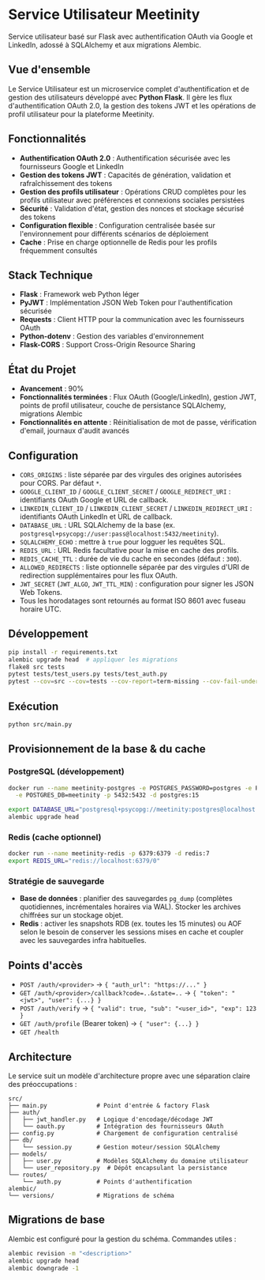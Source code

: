 # Service Utilisateur Meetinity

Service utilisateur basé sur Flask avec authentification OAuth via Google et LinkedIn,
adossé à SQLAlchemy et aux migrations Alembic.

## Vue d'ensemble

Le Service Utilisateur est un microservice complet d'authentification et de gestion des utilisateurs développé avec **Python Flask**. Il gère les flux d'authentification OAuth 2.0, la gestion des tokens JWT et les opérations de profil utilisateur pour la plateforme Meetinity.

## Fonctionnalités

- **Authentification OAuth 2.0** : Authentification sécurisée avec les fournisseurs Google et LinkedIn
- **Gestion des tokens JWT** : Capacités de génération, validation et rafraîchissement des tokens
- **Gestion des profils utilisateur** : Opérations CRUD complètes pour les profils
  utilisateur avec préférences et connexions sociales persistées
- **Sécurité** : Validation d'état, gestion des nonces et stockage sécurisé des tokens
- **Configuration flexible** : Configuration centralisée basée sur l'environnement
  pour différents scénarios de déploiement
- **Cache** : Prise en charge optionnelle de Redis pour les profils fréquemment consultés

## Stack Technique

- **Flask** : Framework web Python léger
- **PyJWT** : Implémentation JSON Web Token pour l'authentification sécurisée
- **Requests** : Client HTTP pour la communication avec les fournisseurs OAuth
- **Python-dotenv** : Gestion des variables d'environnement
- **Flask-CORS** : Support Cross-Origin Resource Sharing

## État du Projet

- **Avancement** : 90%
- **Fonctionnalités terminées** : Flux OAuth (Google/LinkedIn), gestion JWT,
  points de profil utilisateur, couche de persistance SQLAlchemy, migrations Alembic
- **Fonctionnalités en attente** : Réinitialisation de mot de passe, vérification d'email, journaux d'audit avancés

## Configuration

- `CORS_ORIGINS` : liste séparée par des virgules des origines autorisées pour CORS. Par défaut `*`.
- `GOOGLE_CLIENT_ID` / `GOOGLE_CLIENT_SECRET` / `GOOGLE_REDIRECT_URI` : identifiants OAuth Google et URL de callback.
- `LINKEDIN_CLIENT_ID` / `LINKEDIN_CLIENT_SECRET` / `LINKEDIN_REDIRECT_URI` : identifiants OAuth LinkedIn et URL de callback.
- `DATABASE_URL` : URL SQLAlchemy de la base (ex. `postgresql+psycopg://user:pass@localhost:5432/meetinity`).
- `SQLALCHEMY_ECHO` : mettre à `true` pour logguer les requêtes SQL.
- `REDIS_URL` : URL Redis facultative pour la mise en cache des profils.
- `REDIS_CACHE_TTL` : durée de vie du cache en secondes (défaut : `300`).
- `ALLOWED_REDIRECTS` : liste optionnelle séparée par des virgules d'URI de redirection supplémentaires pour les flux OAuth.
- `JWT_SECRET` (`JWT_ALGO`, `JWT_TTL_MIN`) : configuration pour signer les JSON Web Tokens.
- Tous les horodatages sont retournés au format ISO 8601 avec fuseau horaire UTC.

## Développement

```bash
pip install -r requirements.txt
alembic upgrade head  # appliquer les migrations
flake8 src tests
pytest tests/test_users.py tests/test_auth.py
pytest --cov=src --cov=tests --cov-report=term-missing --cov-fail-under=90
```

## Exécution

```bash
python src/main.py
```

## Provisionnement de la base & du cache

### PostgreSQL (développement)

```bash
docker run --name meetinity-postgres -e POSTGRES_PASSWORD=postgres -e POSTGRES_USER=meetinity \
  -e POSTGRES_DB=meetinity -p 5432:5432 -d postgres:15

export DATABASE_URL="postgresql+psycopg://meetinity:postgres@localhost:5432/meetinity"
alembic upgrade head
```

### Redis (cache optionnel)

```bash
docker run --name meetinity-redis -p 6379:6379 -d redis:7
export REDIS_URL="redis://localhost:6379/0"
```

### Stratégie de sauvegarde

- **Base de données** : planifier des sauvegardes `pg_dump` (complètes quotidiennes,
  incrémentales horaires via WAL). Stocker les archives chiffrées sur un stockage objet.
- **Redis** : activer les snapshots RDB (ex. toutes les 15 minutes) ou AOF selon le besoin
  de conserver les sessions mises en cache et coupler avec les sauvegardes infra habituelles.

## Points d'accès

- `POST /auth/<provider>` → `{ "auth_url": "https://..." }`
- `GET /auth/<provider>/callback?code=..&state=..` → `{ "token": "<jwt>", "user": {...} }`
- `POST /auth/verify` → `{ "valid": true, "sub": "<user_id>", "exp": 123 }`
- `GET /auth/profile` (Bearer token) → `{ "user": {...} }`
- `GET /health`

## Architecture

Le service suit un modèle d'architecture propre avec une séparation claire des préoccupations :

```
src/
├── main.py              # Point d'entrée & factory Flask
├── auth/
│   ├── jwt_handler.py   # Logique d'encodage/décodage JWT
│   └── oauth.py         # Intégration des fournisseurs OAuth
├── config.py            # Chargement de configuration centralisé
├── db/
│   └── session.py       # Gestion moteur/session SQLAlchemy
├── models/
│   ├── user.py          # Modèles SQLAlchemy du domaine utilisateur
│   └── user_repository.py  # Dépôt encapsulant la persistance
└── routes/
    └── auth.py          # Points d'authentification
alembic/
└── versions/            # Migrations de schéma
```

## Migrations de base

Alembic est configuré pour la gestion du schéma. Commandes utiles :

```bash
alembic revision -m "<description>"
alembic upgrade head
alembic downgrade -1
```
